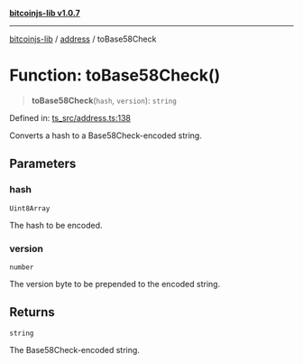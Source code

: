 [**bitcoinjs-lib v1.0.7**](../../../README.md)

***

[bitcoinjs-lib](../../../README.md) / [address](../README.md) / toBase58Check

# Function: toBase58Check()

> **toBase58Check**(`hash`, `version`): `string`

Defined in: [ts\_src/address.ts:138](https://github.com/sCrypt-Inc/bitcoinjs-lib/blob/e3b2d1c4c35cd925f8b17063dc9eb0300cab46a2/ts_src/address.ts#L138)

Converts a hash to a Base58Check-encoded string.

## Parameters

### hash

`Uint8Array`

The hash to be encoded.

### version

`number`

The version byte to be prepended to the encoded string.

## Returns

`string`

The Base58Check-encoded string.
